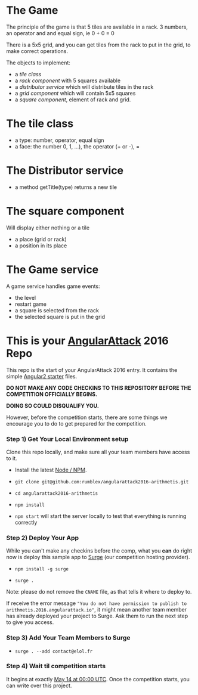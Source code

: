 # The Game

The principle of the game is that 5 tiles are available in a rack. 3 numbers, an operator and and equal sign, ie 0 + 0 = 0

There is a 5x5 grid, and you can get tiles from the rack to put in the grid, to make correct operations.

The objects to implement:

 - a *tile class*
 - a *rack component* with 5 squares available
 - a *distributor service* which will distribute tiles in the rack 
 - a *grid component* which will contain 5x5 squares
 - a *square component*, element of rack and grid.

# The tile class

 - a type: number, operator, equal sign
 - a face: the number 0, 1, ...), the operator (+ or -), =

# The Distributor service 

 - a method getTitle(type) returns a new tile 
 
# The square component 

 Will display either nothing or a tile

 - a place (grid or rack)
 - a position in its place

# The Game service

A game service handles game events:

 - the level
 - restart game
 - a square is selected from the rack
 - the selected square is put in the grid
 

# This is your [AngularAttack](https://www.angularattack.com) 2016 Repo

This repo is the start of your AngularAttack 2016 entry. It contains the simple [Angular2 starter](https://angular.io/docs/ts/latest/quickstart.html) files.

**DO NOT MAKE ANY CODE CHECKINS TO THIS REPOSITORY BEFORE THE COMPETITION OFFICIALLY BEGINS.**

**DOING SO COULD DISQUALIFY YOU.**


However, before the competition starts, there are some things we encourage you to do to get prepared for the competition.


### Step 1) Get Your Local Environment setup

Clone this repo locally, and make sure all your team members have access to it.

* Install the latest [Node / NPM](https://nodejs.org).

* `git clone git@github.com:rumblex/angularattack2016-arithmetis.git`

* `cd angularattack2016-arithmetis`

* `npm install`

* `npm start` will start the server locally to test that everything is running correctly


### Step 2) Deploy Your App

While you can't make any checkins before the comp, what you **can** do right now is deploy this sample app to [Surge](https://surge.sh) (our competition hosting provider).

* `npm install -g surge`

* `surge .`

Note: please do not remove the `CNAME` file, as that tells it where to deploy to.

If receive the error message `"You do not have permission to publish to arithmetis.2016.angularattack.io"`, it might mean another team member has already deployed your project to Surge. Ask them to run the next step to give you access.

### Step 3) Add Your Team Members to Surge

* `surge . --add contact@elol.fr`


### Step 4) Wait til competition starts

It begins at exactly [May 14 at 00:00 UTC](https://www.wolframalpha.com/input/?i=May+14,+2016+0:00+UTC). Once the competition starts,   you can write over this project.

